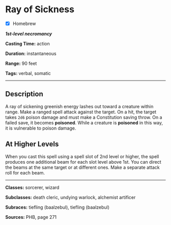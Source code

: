 # Ray of Sickness

- [x] Homebrew

***1st-level necromancy***

**Casting Time:** action

**Duration:** instantaneous

**Range:** 90 feet

**Tags:** verbal, somatic

---

## Description
A ray of sickening greenish energy lashes out toward a creature within range.
Make a ranged spell attack against the target.
On a hit, the target takes `2d6` poison damage and must make a Constitution saving throw.
On a failed save, it becomes **poisoned**.
While a creature is **poisoned** in this way, it is vulnerable to poison damage.

## At Higher Levels
When you cast this spell using a spell slot of 2nd level or higher, the spell produces one additional beam for each slot level above 1st.
You can direct the beams at the same target or at different ones.
Make a separate attack roll for each beam.

---

**Classes:** sorcerer, wizard

**Subclasses:** death cleric, undying warlock, alchemist artificer

**Subraces:** tiefling (baalzebul), tiefling (baalzebul)

**Sources:** PHB, page 271
